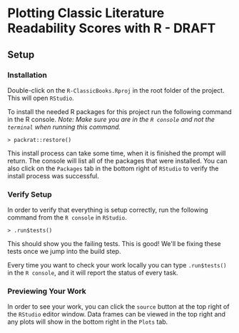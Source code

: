 # Plotting Classic Literature Readability Scores with R - DRAFT

## Setup

### Installation

Double-click on the `R-ClassicBooks.Rproj` in the root folder of the project. This will open `RStudio`.

To install the needed R packages for this project run the following command in the R console. 
*Note: Make sure you are in the `R console` and not the `terminal` when running this command.*

```
> packrat::restore()
```

This install process can take some time, when it is finished the prompt will return.
The console will list all of the packages that were installed.
You can also click on the `Packages` tab in the bottom right of `RStudio` to verify the install process was successful. 

### Verify Setup

In order to verify that everything is setup correctly, run the following command from the `R console` in `RStudio`.

`> .run$tests()`

This should show you the failing tests. This is good! We'll be fixing these tests once we jump into the build step.

Every time you want to check your work locally you can type `.run$tests()` in the `R console`, and it will report the status of every task.

### Previewing Your Work

In order to see your work, you can click the `source` button at the top right of the `RStudio` editor window. Data frames can be viewed in the top right and any plots will show in the bottom right in the `Plots` tab.
